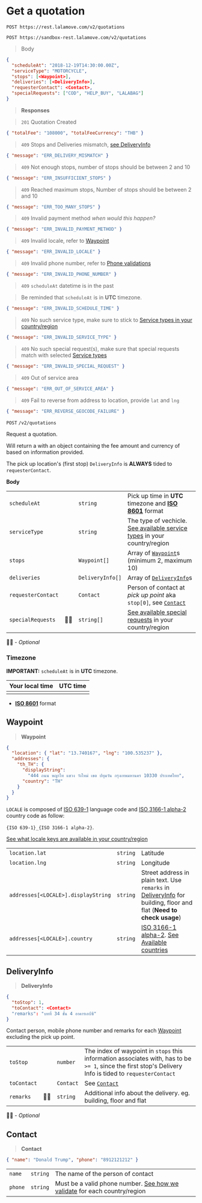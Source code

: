 # Get a quotation

```plaintext--prod
POST https://rest.lalamove.com/v2/quotations
```

```plaintext--sandbox
POST https://sandbox-rest.lalamove.com/v2/quotations
```

> Body

```json
{
  "scheduleAt": "2018-12-19T14:30:00.00Z",
  "serviceType": "MOTORCYCLE",
  "stops": [<Waypoint>],
  "deliveries": [<DeliveryInfo>],
  "requesterContact": <Contact>,
  "specialRequests": ["COD", "HELP_BUY", "LALABAG"]
}
```

> **Responses**

> `201`
> Quotation Created

```json
{ "totalFee": "108000", "totalFeeCurrency": "THB" }
```

> `409`
> Stops and Deliveries mismatch, [see DeliveryInfo](#get-a-quotation-deliveryinfo)

```json
{ "message": "ERR_DELIVERY_MISMATCH" }
```

> `409`
> Not enough stops, number of stops should be between 2 and 10

```json
{ "message": "ERR_INSUFFICIENT_STOPS" }
```

> `409`
> Reached maximum stops, Number of stops should be between 2 and 10

```json
{ "message": "ERR_TOO_MANY_STOPS" }
```

> `409`
> Invalid payment method _when would this happen?_

```json
{ "message": "ERR_INVALID_PAYMENT_METHOD" }
```

> `409`
> Invalid locale, refer to [Waypoint](#get-a-quotation-waypoint)

```json
{ "message": "ERR_INVALID_LOCALE" }
```

> `409`
> Invalid phone number, refer to [Phone validations](#available-countries-phone-validations)

```json
{ "message": "ERR_INVALID_PHONE_NUMBER" }
```

> `409` `scheduleAt` datetime is in the past

> <aside class="warning">Be reminded that <code>scheduleAt</code> is in <b>UTC</b> timezone.</aside>

```json
{ "message": "ERR_INVALID_SCHEDULE_TIME" }
```

> `409`
> No such service type, make sure to stick to [Service types in your country/region](#service-types)

```json
{ "message": "ERR_INVALID_SERVICE_TYPE" }
```

> `409`
> No such special request(s), make sure that special requests match with selected [Service types](#service-types)

```json
{ "message": "ERR_INVALID_SPECIAL_REQUEST" }
```

> `409`
> Out of service area

```json
{ "message": "ERR_OUT_OF_SERVICE_AREA" }
```

> `409`
> Fail to reverse from address to location, provide `lat` and `lng`

```json
{ "message": "ERR_REVERSE_GEOCODE_FAILURE" }
```

`POST` `/v2/quotations`

Request a quotation.

Will return a with an object containing the fee amount and currency of based on information provided.

<aside class="warning">
The pick up location's (first stop) <code>DeliveryInfo</code> is <b>ALWAYS</b> tided to <code>requesterContact</code>.
</aside>

**Body**

|                    |     |                  |                                                                                                    |
| ------------------ | --- | ---------------- | -------------------------------------------------------------------------------------------------- |
| `scheduleAt`       |     | `string`         | Pick up time in **UTC** timezone and [**ISO 8601**](https://en.wikipedia.org/wiki/ISO_8601) format |
| `serviceType`      |     | `string`         | The type of vechicle. [See available service types](#service-types) in your country/region         |
| `stops`            |     | `Waypoint[]`     | Array of [`Waypoint`](#waypoint)s (minimum 2, maximum 10)                                          |
| `deliveries`       |     | `DeliveryInfo[]` | Array of [`DeliveryInfo`](#deliveryinfo)s                                                          |
| `requesterContact` |     | `Contact`        | Person of contact at _pick up point_ aka `stop[0]`, see [`Contact`](#get-a-quotation-contact)      |  |
| `specialRequests`  | 🤷‍♀️  | `string[]`       | [See available special requests](#service-types) in your country/region                            |

🤷‍♀️ - _Optional_

### Timezone

<aside class="warning"><b>IMPORTANT:</b> <code>scheduleAt</code> is in <b>UTC</b> timezone.</aside>

<script src="//cdnjs.cloudflare.com/ajax/libs/moment.js/2.23.0/moment.min.js"></script>

<script>
  (function() {
    window.now = moment()
  })()
</script>

<table>
  <thead>
    <tr>
      <th>Your local time</th>
      <th>UTC time</th>
    </tr>
  </thead>
  <tbody>
    <tr>
      <td><script>document.write(now.toISOString(true))</script></td>
      <td><script>document.write(now.toISOString())</script></td>
    </tr>
  <tbody>
</table>

* [**ISO 8601**](https://en.wikipedia.org/wiki/ISO_8601) format

## Waypoint

> **Waypoint**

```json
{
  "location": { "lat": "13.740167", "lng": "100.535237" },
  "addresses": {
    "th_TH": {
      "displayString":
        "444 ถนน พญาไท แขวง วังใหม่ เขต ปทุมวัน กรุงเทพมหานคร 10330 ประเทศไทย",
      "country": "TH"
    }
  }
}
```

`LOCALE` is composed of [ISO 639-1](https://en.wikipedia.org/wiki/List_of_ISO_639-1_codes) language code and [ISO 3166-1 alpha-2](https://en.wikipedia.org/wiki/ISO_3166-1_alpha-2) country code as follow:

`{ISO 639-1}_{ISO 3166-1 alpha-2}`.

[See what locale keys are available in your country/region](#available-countries)

|                                     |          |                                                                                                                                                     |
| ----------------------------------- | -------- | --------------------------------------------------------------------------------------------------------------------------------------------------- |
| `location.lat`                      | `string` | Latitude                                                                                                                                            |
| `location.lng`                      | `string` | Longitude                                                                                                                                           |
| `addresses[<LOCALE>].displayString` | `string` | Street address in plain text. Use `remarks` in [DeliveryInfo](#get-a-quotation-deliveryinfo) for building, floor and flat (**Need to check usage**) |
| `addresses[<LOCALE>].country`       | `string` | [ISO 3166-1 alpha-2](https://en.wikipedia.org/wiki/ISO_3166-1_alpha-2). [See Available countries](#available-countries)                             |

## DeliveryInfo

> **DeliveryInfo**

```json
{
  "toStop": 1,
  "toContact": <Contact>
  "remarks": "บทที่ 34 ชั้น 4 อาคารเอบีซี"
}
```

Contact person, mobile phone number and remarks for each [Waypoint](#get-a-quotation-waypoint) excluding the pick up point.

|             |     |           |                                                                                                                                                          |
| ----------- | --- | --------- | -------------------------------------------------------------------------------------------------------------------------------------------------------- |
| `toStop`    |     | `number`  | The index of waypoint in `stops` this information associates with, has to be `>= 1`, since the first stop's Delivery Info is tided to `requesterContact` |
| `toContact` |     | `Contact` | See [`Contact`](#get-a-quotation-contact)                                                                                                                |
| `remarks`   | 🤷‍♀️  | `string`  | Additional info about the delivery. eg. building, floor and flat                                                                                         |

🤷‍♀️ - _Optional_

## Contact

> **Contact**

```json
{ "name": "Donald Trump", "phone": "8912121212" }
```

|         |          |                                                                                                                     |
| ------- | -------- | ------------------------------------------------------------------------------------------------------------------- |
| `name`  | `string` | The name of the person of contact                                                                                   |
| `phone` | `string` | Must be a valid phone number. [See how we validate](#available-countries-phone-validations) for each country/region |
